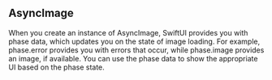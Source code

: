 






## AsyncImage
When you create an instance of AsyncImage, SwiftUI provides you with phase data, which updates you on the   state of image loading. For example, phase.error provides you with errors that occur, while phase.image provides an image, if available. You can use the phase data to show the appropriate UI based on the phase state.
